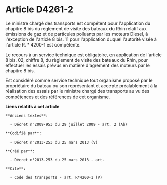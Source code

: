 # Article D4261-2

Le ministre chargé des transports est compétent pour l'application du chapitre 8 bis du règlement de visite des bateaux du
Rhin relatif aux émissions de gaz et de particules polluants par les moteurs Diesel, à l'exception de l'article 8 bis. 11
pour l'application duquel l'autorité visée à l'article R. * 4200-1 est compétente. 

Le recours à un service technique est obligatoire, en application de l'article 8 bis. 02, chiffre 8, du règlement de visite
des bateaux du Rhin, pour effectuer les essais prévus en matière d'agrément des moteurs par le chapitre 8 bis. 

Est considéré comme service technique tout organisme proposé par le propriétaire du bateau ou son représentant et accepté
préalablement à la réalisation des essais par le ministre chargé des transports au vu des compétences et des références de
cet organisme.

**Liens relatifs à cet article**

	**Anciens textes**:

	  - Décret n°2009-953 du 29 juillet 2009 - art. 2 (Ab)

	**Codifié par**:

	  - Décret n°2013-253 du 25 mars 2013 (V)

	**Créé par**:

	  - Décret n°2013-253 du 25 mars 2013 - art.

	**Cite**:

	  - Code des transports - art. R*4200-1 (V)
